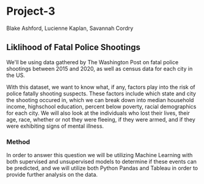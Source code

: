 # Project-3
Blake Ashford, Lucienne Kaplan, Savannah Cordry

## Liklihood of Fatal Police Shootings
We'll be using data gathered by The Washington Post on fatal police shootings between 2015 and 2020, as well as census data for each city in the US.

With this dataset, we want to know what, if any, factors play into the risk of police fatally shooting suspects. These factors include which state and city the shooting occured in, which we can break down into median household income, highschool education, percent below poverty, racial demographics for each city. We will also look at the individuals who lost their lives, their age, race, whether or not they were fleeing, if they were armed, and if they were exhibiting signs of mental illness.

### Method
In order to answer this question we will be utilizing Machine Learning with both supervised and unsupervised models to determine if these events can be predicted, and we will utilize both Python Pandas and Tableau in order to provide further analysis on the data.